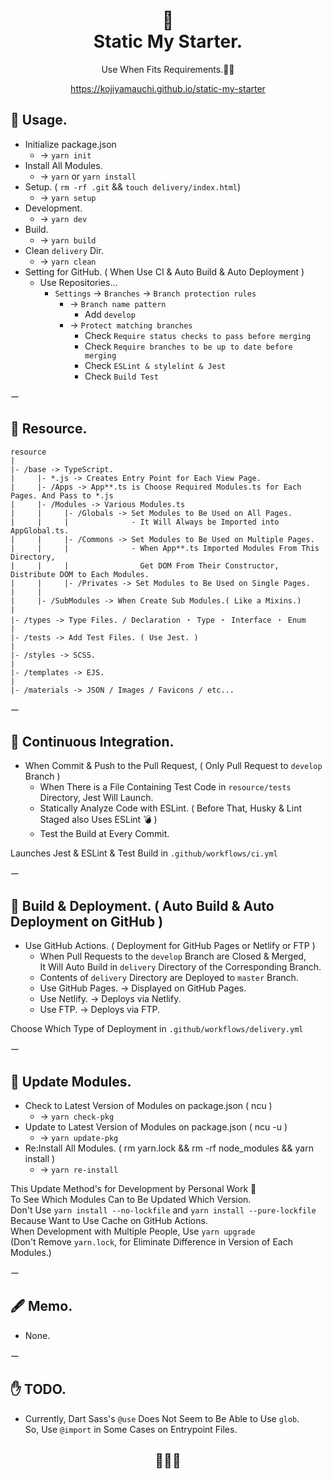 <h1 align="center">
🍔<br>
Static My Starter.
</h1>

<p align="center">Use When Fits Requirements.🙋‍♂️</p>
<p align="center"><a href="https://kojiyamauchi.github.io/static-my-starter/">https://kojiyamauchi.github.io/static-my-starter</a></p>

## 🍟 Usage.
- Initialize package.json
  - -> `yarn init`
- Install All Modules.
  - -> `yarn` or `yarn install`  
- Setup. ( `rm -rf .git` && `touch delivery/index.html`)  
  - -> `yarn setup`
- Development.  
  - -> `yarn dev`
- Build.  
  - -> `yarn build`  
- Clean `delivery` Dir.  
  - -> `yarn clean`  
- Setting for GitHub. ( When Use CI & Auto Build & Auto Deployment )
  - Use Repositories...
    - `Settings` -> `Branches` -> `Branch protection rules`
      - -> `Branch name pattern`
        - Add `develop`
      - -> `Protect matching branches`
        - Check `Require status checks to pass before merging`
        - Check `Require branches to be up to date before merging`
        - Check `ESLint & stylelint & Jest`
        - Check `Build Test`

ー  

## 🍟 Resource.  
```
resource
|
|- /base -> TypeScript.
|     |- *.js -> Creates Entry Point for Each View Page.
|     |- /Apps -> App**.ts is Choose Required Modules.ts for Each Pages. And Pass to *.js
|     |- /Modules -> Various Modules.ts
|     |     |- /Globals -> Set Modules to Be Used on All Pages.  
|     |     |              - It Will Always be Imported into AppGlobal.ts.
|     |     |- /Commons -> Set Modules to Be Used on Multiple Pages.  
|     |     |              - When App**.ts Imported Modules From This Directory, 
|     |     |                Get DOM From Their Constructor, Distribute DOM to Each Modules.
|     |     |- /Privates -> Set Modules to Be Used on Single Pages.
|     |
|     |- /SubModules -> When Create Sub Modules.( Like a Mixins.)
|
|- /types -> Type Files. / Declaration ・ Type ・ Interface ・ Enum
|
|- /tests -> Add Test Files. ( Use Jest. )
|
|- /styles -> SCSS.
|
|- /templates -> EJS.
|
|- /materials -> JSON / Images / Favicons / etc...
```

ー  

## 🍟 Continuous Integration.
- When Commit & Push to the Pull Request, ( Only Pull Request to `develop` Branch )
  - When There is a File Containing Test Code in  `resource/tests` Directory, Jest Will Launch.
  - Statically Analyze Code with ESLint. ( Before That, Husky & Lint Staged also Uses ESLint 💣 )
  - Test the Build at Every Commit.  

Launches Jest & ESLint & Test Build in `.github/workflows/ci.yml`  

ー  

## 🍟 Build & Deployment. ( Auto Build & Auto Deployment on GitHub )
- Use GitHub Actions. ( Deployment for GitHub Pages or Netlify or FTP )  
  - When Pull Requests to the `develop` Branch are Closed & Merged,  
    It Will Auto Build in `delivery` Directory of the Corresponding Branch.
  - Contents of `delivery` Directory are Deployed to `master` Branch.
  - Use GitHub Pages. -> Displayed on GitHub Pages.
  - Use Netlify. -> Deploys via Netlify.
  - Use FTP. -> Deploys via FTP.  

Choose Which Type of Deployment in `.github/workflows/delivery.yml`  

ー  

## 🍟 Update Modules.
- Check to Latest Version of Modules on package.json ( ncu )
  - -> `yarn check-pkg`
- Update to Latest Version of Modules on package.json ( ncu -u )
  - -> `yarn update-pkg`
- Re:Install All Modules. ( rm yarn.lock && rm -rf node_modules && yarn install )
  - -> `yarn re-install`  

This Update Method's for Development by Personal Work 🤔  
To See Which Modules Can to Be Updated Which Version.  
Don't Use `yarn install --no-lockfile` and `yarn install --pure-lockfile`  
Because Want to Use Cache on GitHub Actions.   
When Development with Multiple People, Use `yarn upgrade`  
(Don't Remove `yarn.lock`, for Eliminate Difference in Version of Each Modules.)  

ー  

## 🖋 Memo.
- None.

ー  

## ✋ TODO.  
- Currently, Dart Sass's `@use` Does Not Seem to Be Able to Use `glob`.  
  So, Use `@import` in Some Cases on Entrypoint Files.

<h2 align="center">🥛🥛🥛</h2>    
